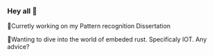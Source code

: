 ### Hey all 👋


🔭Curretly working on my Pattern recognition Dissertation 

🌱Wanting to dive into the world of embeded rust. Specificaly IOT. Any advice? 


